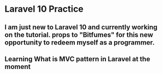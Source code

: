 # Laravel 10 Practice

## I am just new to Laravel 10 and currently working on the tutorial. props to "Bitfumes" for this new opportunity to redeem myself as a programmer. 

## Learning What is MVC pattern in Laravel at the moment